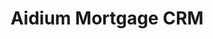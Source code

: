 ---
layout: startup_page
title: "Aidium Mortgage CRM"
id: "thinkaidium.com"
permalink: "/aidiummortgagecrmthinkaidium.com04192025/"
website: "https://thinkaidium.com/"
funding_round: "Series A"
funding_amount: "$19M"
investors: "PeakSpan Capital"
about: "Aidium Mortgage CRM provides innovative mortgage technology solutions to empower loan officers with cutting-edge tools. Their platform streamlines operations, enhances borrower engagement, and drives business growth by offering features like business intelligence, data warehousing, pipeline management, and enterprise-grade permissioning. This helps mortgage lenders improve efficiency and competitiveness in a rapidly evolving market."
markets: "Fintech, Mortgage Technology, CRM, AI, Lead generation, Lead conversion, Database marketing, SaaS, Sales automation"
hq: "Boulder, Colorado, United States"
founded_year: "2019"
linkedin: "https://www.linkedin.com/company/aidium"
twitter: ""
instagram: ""
facebook: ""
crunchbase: ""
pitchbook: ""

# SEO Optimization
meta_title: "Aidium Mortgage CRM - Series A Funding ($19M)"
meta_description: "Aidium Mortgage CRM, Aidium Mortgage CRM provides innovative mortgage technology solutions to empower loan officers with cutting-edge tools. Their platform streamlines ope..."
meta_keywords: "Aidium Mortgage CRM, Fintech, Mortgage Technology, CRM, AI, Lead generation, Lead conversion, Database marketing, SaaS, Sales automation, Series A funding"
canonical_url: "https://pkprojectstartups.github.io/projectstartups.com/aidiummortgagecrmthinkaidium.com04192025/"
---